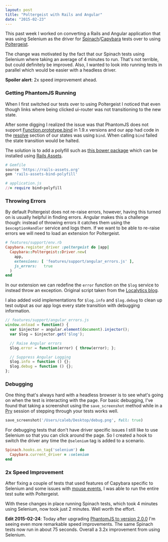 ```yaml
---
layout: post
title: "Poltergeist with Rails and Angular"
date: "2015-02-23"
---
```


This past week I worked on converting a Rails and Angular application that was using Selenium as the driver for [Spinach](https://github.com/codegram/spinach)/[Capybara](https://github.com/jnicklas/capybara) tests over to using [Poltergeist](https://github.com/teampoltergeist/poltergeist).

The change was motivated by the fact that our Spinach tests using Selenium where taking an average of 4 minutes to run.  That's not terrible, but could definitely be improved.  Also, I wanted to look into running tests in parallel which would be easier with a headless driver.

**Spoiler alert**: 2x speed improvement ahead.

### Getting PhantomJS Running

When I first switched our tests over to using Poltergeist I noticed that even though links where being clicked ui-router was not transitioning to the new state.

After some digging I realized the issue was that PhantomJS does not support [Function.prototype.bind](https://developer.mozilla.org/en-US/docs/Web/JavaScript/Reference/Global_Objects/Function/bind) in 1.9.x versions and our app had code in the [resolve](https://github.com/angular-ui/ui-router/wiki#resolve) section of our states was using `bind`.  When calling `bind` failed the state transition would be halted.

The solution is to add a polyfill such as [this bower package](https://github.com/kdimatteo/bind-polyfill) which can be installed using [Rails Assets](https://rails-assets.org/).

```ruby
# Gemfile
source 'https://rails-assets.org'
gem 'rails-assets-bind-polyfill'

# application.js
//= require bind-polyfill
```

### Throwing Errors

By default Poltergeist does not re-raise errors, however, having this turned on is usually helpful in finding errors.  Angular makes this a challenge though: instead of throwing errors it catches them using the `$exceptionHandler` service and logs them.  If we want to be able to re-raise errors we will need to load an extension for Poltergeist.

```ruby
# features/support/env.rb
Capybara.register_driver :poltergeist do |app|
  Capybara::Poltergeist::Driver.new(
    app,
    extensions: [ 'features/support/angular_errors.js' ],
    js_errors:   true
  )
end
```

In our extension we can redefine the `error` function on the `$log` service to instead throw an exception.  Original script taken from the [Localytics blog](http://eng.localytics.com/a-year-on-angular-on-rails/).

I also added void implementations for `$log.info` and `$log.debug` to clean up test output as our app logs every state transition with debugging information.

```js
// features/support/angular_errors.js
window.onload = function() {
  var $injector = angular.element(document).injector();
  var $log = $injector.get('$log');

  // Raise Angular errors
  $log.error = function(error) { throw(error); };

  // Suppress Angular Logging
  $log.info = function () {};
  $log.debug = function () {};
};
```

### Debugging

One thing that's always hard with a headless browser is to see what's going on when the test is interacting with the page.  For basic debugging, I've found that taking a screenshot using the `save_screenshot` method while in a [Pry](http://pryrepl.org/) session of stepping through your tests works well.

```ruby
save_screenshot('/Users/caleb/Desktop/debug.png', full: true)
```

For debugging tests that don't have driver specific issues I still like to use Selenium so that you can click around the page.  So I created a hook to switch the driver any time the `@selenium` tag is added to a scenario.

```ruby
Spinach.hooks.on_tag('selenium') do
  Capybara.current_driver = :selenium
end
```

### 2x Speed Improvement

After fixing a couple of tests that used features of Capybara specific to Selenium and some issues with [mouse events](https://github.com/teampoltergeist/poltergeist#mouseeventfailed-errors), I was able to run the entire test suite with Poltergeist.

With these changes in place running Spinach tests, which took 4 minutes using Selenium, now took just 2 minutes.  Well worth the effort.

**Edit 2015-02-24**: Today after upgrading [PhantomJS to version 2.0.0](http://phantomjs.org/release-2.0.html) I'm seeing even more remarkable speed improvements.  The same Spinach tests now run in about 75 seconds.  Overall a 3.2x improvement from using Selenium.
